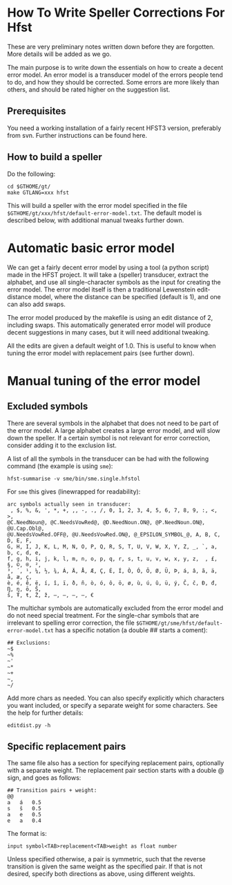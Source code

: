 # How To Write Speller Corrections For Hfst

These are very preliminary notes written down before they are forgotten. More details will be added as we go.

The main purpose is to write down the essentials on how to create a decent error model. An error model is a transducer model of the errors people tend to do, and how they should be corrected. Some errors are more likely than others, and should be rated higher on the suggestion list.

## Prerequisites

You need a working installation of a fairly recent HFST3 version, preferably from svn. Further instructions can be found here.

## How to build a speller

Do the following:

```
cd $GTHOME/gt/
make GTLANG=xxx hfst
```

This will build a speller with the error model specified in the file `$GTHOME/gt/xxx/hfst/default-error-model.txt`. The default model is described below, with additional manual tweaks further down.

# Automatic basic error model

We can get a fairly decent error model by using a tool (a python script) made in the HFST project. It will take a (speller) transducer, extract the alphabet, and use all single-character symbols as the input for creating the error model. The error model itself is then a traditional Lewenstein edit-distance model, where the distance can be specified (default is 1), and one can also add swaps.

The error model produced by the makefile is using an edit distance of 2, including swaps. This automatically generated error model will produce decent suggestions in many cases, but it will need additional tweaking.

All the edits are given a default weight of 1.0. This is useful to know when tuning the error model with replacement pairs (see further down).

# Manual tuning of the error model

## Excluded symbols

There are several symbols in the alphabet that does not need to be part of the error model. A large alphabet creates a large error model, and will slow down the speller. If a certain symbol is not relevant for error correction, consider adding it to the exclusion list.

A list of all the symbols in the transducer can be had with the following command (the example is using `sme`):

```
hfst-summarise -v sme/bin/sme.single.hfstol
```

For `sme` this gives (linewrapped for readability):

```
arc symbols actually seen in transducer:
 , $, %, &, ', *, +, ,, -, ., /, 0, 1, 2, 3, 4, 5, 6, 7, 8, 9, :, <, >,
@C.NeedNoun@, @C.NeedsVowRed@, @D.NeedNoun.ON@, @P.NeedNoun.ON@, @U.Cap.Obl@,
@U.NeedsVowRed.OFF@, @U.NeedsVowRed.ON@, @_EPSILON_SYMBOL_@, A, B, C, D, E, F,
G, H, I, J, K, L, M, N, O, P, Q, R, S, T, U, V, W, X, Y, Z, _, `, a, b, c, d, e,
f, g, h, i, j, k, l, m, n, o, p, q, r, s, t, u, v, w, x, y, z,  , £, §, ©, ®, ²,
³, ´, ¹, ¼, ½, ¾, Á, Ä, Å, Æ, Ç, É, Í, Ò, Ó, Ö, Ø, Ü, Þ, á, â, ã, ä, å, æ, ç,
è, é, ê, ë, í, î, ï, ð, ñ, ò, ó, ô, ö, ø, ù, ú, û, ü, ý, Č, č, Đ, đ, Ŋ, ŋ, ō, Š,
š, Ŧ, ŧ, Ž, ž, ‒, –, —, ―, €
```

The multichar symbols are automatically excluded from the error model and do not need special treatment. For the single-char symbols that are irrelevant to spelling error correction, the file `$GTHOME/gt/sme/hfst/default-error-model.txt` has a specific notation (a double ## starts a coment):

```
## Exclusions:
~$
~%
~'
~*
~+
~,
~/
```

Add more chars as needed. You can also specify explicitly which characters you want included, or specify a separate weight for some characters. See the help for further details:

```
editdist.py -h
```

## Specific replacement pairs

The same file also has a section for specifying replacement pairs, optionally with a separate weight. The replacement pair section starts with a double @ sign, and goes as follows:

```
## Transition pairs + weight:
@@
a	á	0.5
s	š	0.5
a	e	0.5
e	a	0.4
```

The format is:

```
input symbol<TAB>replacement<TAB>weight as float number
```

Unless specified otherwise, a pair is symmetric, such that the reverse transition is given the same weight as the specified pair. If that is not desired, specify both directions as above, using different weights.

